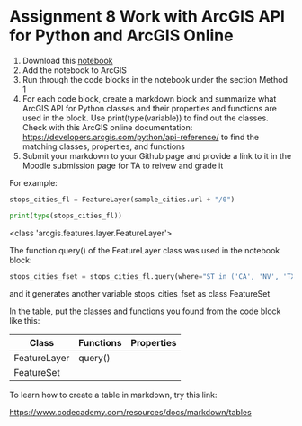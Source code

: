 
# Assignment 8 Work with ArcGIS API for Python and ArcGIS Online

1. Download this [notebook](../examples/part2_find_routes.ipynb)
2. Add the notebook to ArcGIS
3. Run through the code blocks in the notebook under the section Method 1
4. For each code block, create a markdown block and summarize what ArcGIS API for Python classes and their properties and functions are used in the block. Use print(type(variable)) to find out the classes. Check with this ArcGIS online documentation: https://developers.arcgis.com/python/api-reference/ to find the matching classes, properties, and functions
5. Submit your markdown to your Github page and provide a link to it in the Moodle submission page for TA to reivew and grade it

For example:

```python
stops_cities_fl = FeatureLayer(sample_cities.url + "/0")

print(type(stops_cities_fl))

```

<class 'arcgis.features.layer.FeatureLayer'>


The function query() of the FeatureLayer class was used in the notebook block: 

```python
stops_cities_fset = stops_cities_fl.query(where="ST in ('CA', 'NV', 'TX', 'AZ', 'LA', 'FL')  AND NAME IN ({0})".format(values), as_df=False)

```

 and it generates another variable stops_cities_fset as class FeatureSet

In the table, put the classes and functions you found from the code block like this:

| Class    | Functions | Properties|
| -------- | ------- |------|
| FeatureLayer  | query()    | |
|FeatureSet | | |

To learn how to create a table in markdown, try this link:

https://www.codecademy.com/resources/docs/markdown/tables

